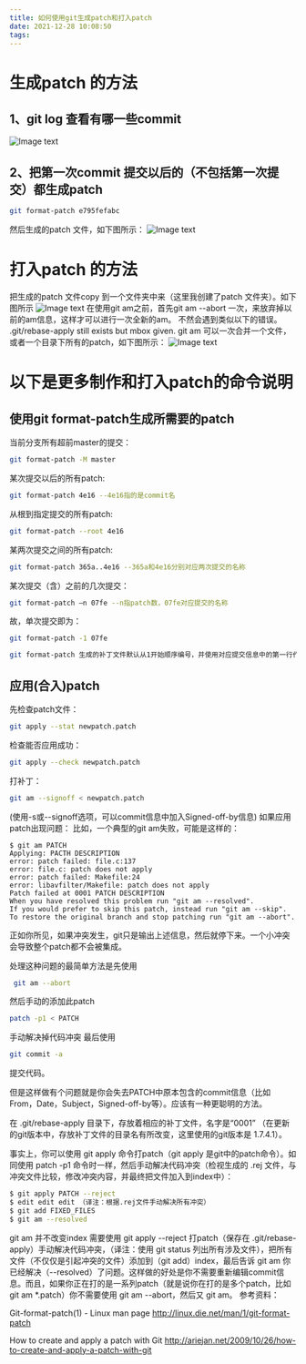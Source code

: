 ```yaml
---
title: 如何使用git生成patch和打入patch
date: 2021-12-28 10:08:50
tags:
---
```

# 生成patch 的方法
## 1、git log 查看有哪一些commit
![Image text](https://raw.githubusercontent.com/upon88/upon88.github.io/master/img/apply_img/git_patch/git_log.png)
## 2、把第一次commit 提交以后的（不包括第一次提交）都生成patch
``` bash
git format-patch e795fefabc
```
然后生成的patch 文件，如下图所示：
![Image text](https://raw.githubusercontent.com/upon88/upon88.github.io/master/img/apply_img/git_patch/git_format.png)
# 打入patch 的方法
把生成的patch 文件copy 到一个文件夹中来（这里我创建了patch 文件夹）。如下图所示
![Image text](https://raw.githubusercontent.com/upon88/upon88.github.io/master/img/apply_img/git_patch/list.png)
在使用git am之前，首先git am --abort 一次，来放弃掉以前的am信息，这样才可以进行一次全新的am。
不然会遇到类似以下的错误。
  .git/rebase-apply still exists but mbox given.
git am 可以一次合并一个文件，或者一个目录下所有的patch，如下图所示：
![Image text](https://raw.githubusercontent.com/upon88/upon88.github.io/master/img/apply_img/git_patch/git_am.png)
# 以下是更多制作和打入patch的命令说明
## 使用git format-patch生成所需要的patch
当前分支所有超前master的提交：
``` bash
git format-patch -M master
```
某次提交以后的所有patch:
``` bash
git format-patch 4e16 --4e16指的是commit名
```
从根到指定提交的所有patch:

``` bash
git format-patch --root 4e16
```
某两次提交之间的所有patch:
``` bash
git format-patch 365a..4e16 --365a和4e16分别对应两次提交的名称
```
某次提交（含）之前的几次提交：
``` bash
git format-patch –n 07fe --n指patch数，07fe对应提交的名称
```
故，单次提交即为：
``` bash
git format-patch -1 07fe
```
``` bash
git format-patch 生成的补丁文件默认从1开始顺序编号，并使用对应提交信息中的第一行作为文件名。如果使用了-- numbered-files选项，则文件名只有编号，不包含提交信息；如果指定了--stdout选项，可指定输出位置，如当所有patch输出到一个文件；可指定-o <dir>指定patch的存放目录；
```
## 应用(合入)patch
先检查patch文件：
``` bash
git apply --stat newpatch.patch
```
检查能否应用成功：
``` bash
git apply --check newpatch.patch
```
打补丁：
``` bash
git am --signoff < newpatch.patch
```
(使用-s或--signoff选项，可以commit信息中加入Signed-off-by信息)
如果应用patch出现问题：
比如，一个典型的git am失败，可能是这样的：
```
$ git am PATCH
Applying: PACTH DESCRIPTION
error: patch failed: file.c:137
error: file.c: patch does not apply
error: patch failed: Makefile:24
error: libavfilter/Makefile: patch does not apply
Patch failed at 0001 PATCH DESCRIPTION
When you have resolved this problem run "git am --resolved".
If you would prefer to skip this patch, instead run "git am --skip".
To restore the original branch and stop patching run "git am --abort".
```
正如你所见，如果冲突发生，git只是输出上述信息，然后就停下来。一个小冲突会导致整个patch都不会被集成。

处理这种问题的最简单方法是先使用
```bash
 git am --abort
```
然后手动的添加此patch
```bash
patch -p1 < PATCH
```
手动解决掉代码冲突
最后使用
```bash
git commit -a
```
提交代码。

但是这样做有个问题就是你会失去PATCH中原本包含的commit信息（比如From，Date，Subject，Signed-off-by等）。应该有一种更聪明的方法。

在 .git/rebase-apply 目录下，存放着相应的补丁文件，名字是“0001” （在更新的git版本中，存放补丁文件的目录名有所改变，这里使用的git版本是 1.7.4.1）。

事实上，你可以使用 git apply 命令打patch（git apply 是git中的patch命令）。如同使用 patch -p1 命令时一样，然后手动解决代码冲突（检视生成的 .rej 文件，与冲突文件比较，修改冲突内容，并最终把文件加入到index中）：
```bash
$ git apply PATCH --reject
$ edit edit edit （译注：根据.rej文件手动解决所有冲突）
$ git add FIXED_FILES
$ git am --resolved
```
git am 并不改变index
需要使用 git apply --reject 打patch（保存在 .git/rebase-apply）手动解决代码冲突，（译注：使用 git status 列出所有涉及文件），把所有文件（不仅仅是引起冲突的文件）添加到（git add）index，最后告诉 git am 你已经解决（--resolved）了问题。这样做的好处是你不需要重新编辑commit信息。而且，如果你正在打的是一系列patch（就是说你在打的是多个patch，比如 git am *.patch）你不需要使用 git am --abort，然后又 git am。
参考资料：

Git-format-patch(1) - Linux man page http://linux.die.net/man/1/git-format-patch

How to create and apply a patch with Git http://ariejan.net/2009/10/26/how-to-create-and-apply-a-patch-with-git
